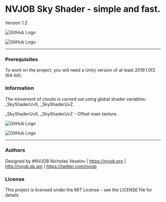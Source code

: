 # NVJOB Sky Shader - simple and fast.

Version 1.2

![GitHub Logo](https://lh3.googleusercontent.com/FjFtU3HDS82yE2PJbN4DoyoxiZNew7MGML4JCHngUa8kBkqfRZY06PGlFckNd4ilMNrRAJh6fX9ElMFo9zogk5zmAhmjsrmzZeA_Xrzwaay7Y9v_Qfa6r5MFzUPQkaBx4PHAZ6356l-V4SFTx7gspOpq3TohDEExUsJYIfCcYdY2irxCHagMN9OW4J3Ch45siz3CKFWfDYDVOQoz5WPF9ZZf3CPE1SH7ELd8kOMgTWLBWVkkHyykSvBeKyFO_7rB9mF1jcEAiXosYtMo3hOFYvpMJWN-JFBimg__gSOFoRbbhEf4CGj_YyxjYhWqqMtW0RwM4CzjbZUB9-MX4mx068RtC0b9FfG8k74VH3Er1Y5luZUzn65rnFug3WW2xovIvmpOgn8-Gdk6W22MMwKLozVp5hMMykacq37dhzArNX_5KzQ7fSiyRsI6syrjJAJt2COFEmMoffrBavEZFA08WSKuC23pVtPfctFbUrmjX-1hxOSyJQAhYoiO4GOvfdNVUZr_juVmINJEuK_SnfecRDHvsci6l7ZM3QuwxGagFEHxmuHcfp34JrJ9rcBH3Z61GQJGihoXB_4Noqeie77uFcZpXN-vGFf6RJ4HpDALl2Hf8FGy5NJ1srm-F3BONkw7-NxBw5vk3TwVdLpZK-Ug5TMsm1Qm_28hPl1vqJTgfW9aVSrf16VEJ-diMYK38oAwGpd9mTbxu3eGxk_ZKVwybNga=w1630-h908-no)

![GitHub Logo](https://lh3.googleusercontent.com/mqzBuKqEZFv4ZP_g-rs0LGlRLC_J3ieBPcP1XjFmmhMTWgr-xMl5YQpi97YaNdRkyEZ31ZPMivYgKfQZ_qeodoW_xWwvXRb3AXAaLBqEkpAwyaFN8lGdS5ZQ3IxBBDcruEV56sRP2FtYA860oBzdMsBlWCxR3qlL2-zBL3GGLGrGKWy0qF6pDgk6rdJL-V8sRp_t-y0n1fHV-B0ABUWECcrEHzjq83EMrCi9OGNR3TJf7ihGpz3Mj6IzTnySWo91fwHj4eWCk2vw1UPgjSmKMu5elNDSiDknlfJLx195YI19gZhoymzvBuFW7DLy4EY6-CaRdAeKozQ0V14jChRWrXtswcam2XjW5jE2mCxu5nDYH_v3FuxZGKFYIArVRvw5VeXZHnVdqKcKzIgaiSfiV7f5rn5SKwKPDoPszYgVup-YSjcwK5Wh4xTYQuw6GeQ54Le-WgG1-Wy6XCw_CzUSx4EoTph1C8HUlebDYgmzOjF0OZbmvDQEidZogHglNHvS_Hu7fttonawGPyvNwN_b9GPkjbALSP83mzD_4n20xmBRWldAb0w7GrL-OTMhCXqdF-7_l4D1fgBp6rYI3ITs9v9CjCBUZaZRq4ppJezZiV3hIF5Uzl_2V6S7UdaQk0kve2zXhef9-6PLifgOY7ql-XjU0STG8U1OwRx-EqTd9Gu0hM3wTfrnIsiSu10AU_S5O7siPNcoT5vDEHeyjVhkp5RY=w1630-h908-no)

------------------------------------

### Prerequisites

To work on the project, you will need a Unity version of at least 2019.1.0f2 (64-bit).

### Information

The movement of clouds is carried out using global shader variables: _SkyShaderUvX, _SkyShaderUvZ.

_SkyShaderUvX, _SkyShaderUvZ - Offset main texture.

![GitHub Logo](https://lh3.googleusercontent.com/gUIt5znM_d9WtsvAOoYrmD03WbwcsD-4z1VybD0hgyiJgYy9WVdq8D70A5rXMXc0EjwI6u8NCtUAMxHJHsgevTbEePKPYwaPtE2meKRco5CwPJm8-2UhMRFiGq0XH3VOIORwFrQZRG6HZb2eLN5cIE4vUeqd-m8aTsK5e1R_hLHkIIkPXLgg5FHzZK9WhO8-_qSsBKpDOMP6iMb-8AwbrE07JzOjK8uQ9BDS0J8QYsQy3pma4P67NM7176ujgS2qJ-igPtKAKtuMCFmN8b0gP6ajTjOpxpOKE_9YoS731wM6riarMMcynVXu9y0hNkh58HkUgMK8Rf5_GKen4cALCZcrfRF9rh5KDwBlix8CxiuKXhYBk_Ubmwv6z4Q44X5IweIajZ2zrGBxfVPCGjgvsNM0lSVf9qYIWY6c4wIDXaRcyBbjO03YROWx1FjT1H6Kd720QiYzXpUAbZEGBgKUrRy7ZSjhTpqWdL1uzi1nJ22-SrpVASYZJBjAD2zlNsRzqJdGLvELa7tU3wUhVDwsfXjjLLdYWv5FQPo6-e0Lt7Dy0ofulTglt-_MaqM3OxrJqBgZs4DItBn36194F4Vy3YCzZcKdDKXPq_93gpuVKlNpez79omknzQ5nhkE5u9Rmc85o-qYuTn1LpufBBfNR0rOrNkP767FmQadO0QG_fMyNFYQsr_w--abDflxMXjC5Q603zyT3enwaWmI7nsz4izl5=w401-h372-no)

![GitHub Logo](https://lh3.googleusercontent.com/kOMPRm--t1Nkh9qYb22aMk28Q_xFqP1-7kG7lWCPtisVZJbSaCAUel9mdLqb2i8uecVeZBQX0KjrHTUe0lWcUVZhHb8JQTYaHk1sKzjo9tpA0qhqKSFXyEs9QOECrYIBo6m9oICQkfTrcPiEb3gGVldskaHnl-kVkDn7R4lmJiGB5Z-1aXuPNkuv_5El1WbTGwBOvP6W3Z5Olt1gK96-cF0SJanlLGTWJeaRDBepXUPqgbmu3ZRFnygL_9zV7QN1OWVkC7eQOgRtIvrungrpFM6Anv6DpQqzJFNx6cZG14rBw0_HasRm8r39TBUlJe8fLyQLB60diSOpjhXyqU0AxP5_qA1wgIew8JTmNPSjHU4uDuv00-enRYf9JF6OowOVjsuNQbG4gTMKxWT_ddOl1xbJwvQYchgADpmT6ZG9CvzNB4qpZqHbKMYZ7RWgZ_EN_ZjuDiB8q4SnErB-sitiICxPELZAw5dmSMVY9-p1cMLuYziN7kdWiRNiZU35mljaDhwVQ2djpo728-UOtgLINrNArqWXf6LEz45eu5z5VsIoUbN0Q7wgyH2bDz0HFw6QTwdysAnHRIalIzKGepf4uWhosKYsT8PZ8gzwwdqtZAbkZeCmk_qFIsd9YPR_fECFPoCFKR95U5WbCkiHMUvc2IQGSa0SvsGvXXCdLF5hXDs2PpVNGFC5bj-P8ItaCKdwQbB_BU2kK1YPTYTPh44kFD5F=w399-h195-no)

------------------------------------

### Authors
Designed by #NVJOB Nicholas Veselov | https://nvjob.pro | http://nvjob.dx.am | https://twitter.com/nvjob

### License
This project is licensed under the MIT License - see the LICENSE file for details
